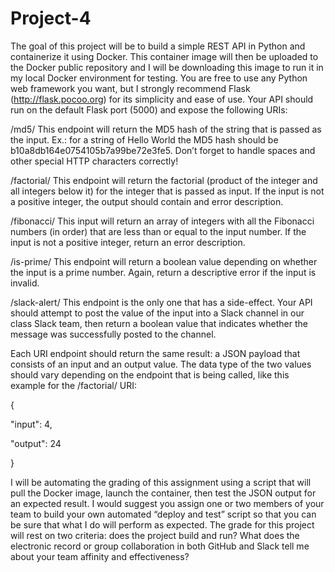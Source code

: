 # Project-4

The goal of this project will be to build a simple REST API in Python and containerize it using Docker. This container image will then be uploaded to the Docker public repository and I will be downloading this image to run it in my local Docker environment for testing. You are free to use any Python web framework you want, but I strongly recommend Flask (http://flask.pocoo.org) for its simplicity and ease of use. Your API should run on the default Flask port (5000) and expose the following URIs:

/md5/<string>
This endpoint will return the MD5 hash of the string that is passed as the input. Ex.: for a string of  Hello World  the MD5 hash should be b10a8db164e0754105b7a99be72e3fe5. Don’t forget to handle spaces and other special HTTP characters correctly!

/factorial/<int>
This endpoint will return the factorial (product of the integer and all integers below it) for the integer that is passed as input. If the input is not a positive integer, the output should contain and error description.

/fibonacci/<int>
This input will return an array of integers with all the Fibonacci numbers (in order) that are less than or equal to the input number. If the input is not a positive integer, return an error description.

/is-prime/<int>
This endpoint will return a boolean value depending on whether the input is a prime number. Again, return a descriptive error if the input is invalid.

/slack-alert/<string>
This endpoint is the only one that has a side-effect. Your API should attempt to post the value of the input into a Slack channel in our class Slack team, then return a boolean value that indicates whether the message was successfully posted to the channel.

Each URI endpoint should return the same result: a JSON payload that consists of an input and an output value. The data type of the two values should vary depending on the endpoint that is being called, like this example for the /factorial/ URI:

{

   "input": 4,

   "output": 24

}

I will be automating the grading of this assignment using a script that will pull the Docker image, launch the container, then test the JSON output for an expected result. I would suggest you assign one or two members of your team to build your own automated “deploy and test” script so that you can be sure that what I do will perform as expected. The grade for this project will rest on two criteria: does the project build and run? What does the electronic record or group collaboration in both GitHub and Slack tell me about your team affinity and effectiveness?
